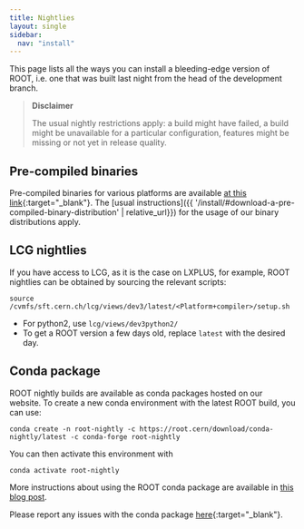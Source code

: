 ```yaml
---
title: Nightlies
layout: single
sidebar:
  nav: "install"
---
```


This page lists all the ways you can install a bleeding-edge version of ROOT, i.e. one that was built last night from the head of the development branch.

> **Disclaimer**
>
> The usual nightly restrictions apply: a build might have failed, a build might be unavailable for a particular configuration, features might be missing or not yet in release quality.

## Pre-compiled binaries

Pre-compiled binaries for various platforms are available [at this link](https://root.cern/download/nightly/?C=N;O=D){:target="_blank"}.
The [usual instructions]({{ '/install/#download-a-pre-compiled-binary-distribution' | relative_url}}) for the usage of our binary distributions apply.

## LCG nightlies

If you have access to LCG, as it is the case on LXPLUS, for example, ROOT nightlies can be obtained by sourcing the relevant scripts:

```
source /cvmfs/sft.cern.ch/lcg/views/dev3/latest/<Platform+compiler>/setup.sh
```
- For python2, use `lcg/views/dev3python2/`
- To get a ROOT version a few days old, replace `latest` with the desired day.

## Conda package

ROOT nightly builds are available as conda packages hosted on our website.
To create a new conda environment with the latest ROOT build, you can use:

```
conda create -n root-nightly -c https://root.cern/download/conda-nightly/latest -c conda-forge root-nightly
```

You can then activate this environment with

```
conda activate root-nightly
```

More instructions about using the ROOT conda package are available in [this blog post](https://iscinumpy.gitlab.io/post/root-conda/).

Please report any issues with the conda package [here](https://github.com/conda-forge/root-feedstock){:target="\_blank"}.
